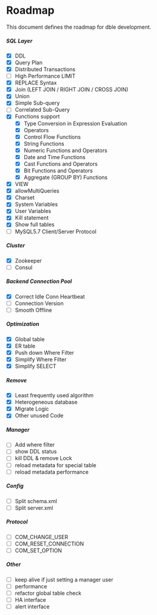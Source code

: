 # Roadmap

This document defines the roadmap for dble development.
##### __SQL Layer__  
- [x] DDL
- [x] Query Plan
- [x] Distributed Transactions
- [ ] High Performance LIMIT
- [x] REPLACE Syntax
- [x] Join (LEFT JOIN / RIGHT JOIN / CROSS JOIN)
- [x] Union
- [x] Simple Sub-query
- [ ] Correlated Sub-Query 
- [x] Functions support 
	- [x] Type Conversion in Expression Evaluation
	- [x] Operators
	- [x] Control Flow Functions
	- [x] String Functions     
	- [x] Numeric Functions and Operators     
	- [x] Date and Time Functions
	- [x] Cast Functions and Operators
	- [x] Bit Functions and Operators  
	- [x] Aggregate (GROUP BY) Functions  
- [x] VIEW
- [x] allowMultiQueries
- [x] Charset
- [x] System Variables 
- [x] User Variables
- [x] Kill statement
- [x] Show full tables
- [ ] MySQL5.7 Client/Server Protocol 

##### __Cluster__  
- [x] Zookeeper
- [ ] Consul

##### __Backend Connection Pool__ 
- [x] Correct Idle Conn Heartbeat
- [ ] Connection Version
- [ ] Smooth Offline

##### __Optimization__ 
- [x] Global table
- [x] ER table
- [x] Push down Where Filter 
- [x] Simplify Where Filter 
- [x] Simplify SELECT

##### __Remove__ 
- [x] Least frequently used algorithm
- [x] Heterogeneous database
- [x] Migrate Logic
- [x] Other unused Code

##### __Manager__ 
- [ ] Add where filter
- [ ] show DDL status
- [ ] kill DDL & remove Lock
- [ ] reload metadata for special table
- [ ] reload metadata performance

##### __Config__ 
- [ ] Split schema.xml
- [ ] Split server.xml

##### __Protocol__ 
- [ ] COM_CHANGE_USER
- [ ] COM_RESET_CONNECTION
- [ ] COM_SET_OPTION

##### __Other__ 
- [ ] keep alive if just setting a manager user
- [ ] performance
- [ ] refactor global table check
- [ ] HA interface
- [ ] alert interface
